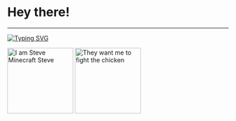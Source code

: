 # Hey there!
---

[![Typing SVG](https://readme-typing-svg.demolab.com?font=Fira+Code&pause=1000&width=435&lines=Flint+and+STEEL;Chicken+jockey;I...+am+STEVE;The+Nether;This...+is+a+crafting+table;As+a+child%2C+I+yearned+for+the+mines;Big+ol'+red+ones;They+love+crushing+loaf;Water+bucket...+release!;Ender+pearl)](https://git.io/typing-svg)

<img src="https://media.tenor.com/vgJ_YNS41-IAAAAM/minecraft-movie-minecraft.gif" alt="I am Steve Minecraft Steve" style="height: 150px;"> <img src="https://media.tenor.com/N2Jc-5N6GboAAAAM/they-want-me-to-fight-the-chicken-chicken-jockey-garett-garrison.gif" alt="They want me to fight the chicken" style="height: 150px;">
